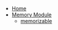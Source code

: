 * [Home](/)
* [Memory Module](/memory/ "🤓 pypely.memory - Documentation")
  * [memorizable](/memory/#memorizable "🤓 pypely.memory - Documentation")